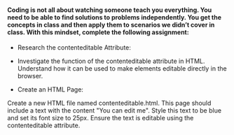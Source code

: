 #### Coding is not all about watching someone teach you everything. You need to be able to find solutions to problems independently. You get the concepts in class and then apply them to scenarios we didn’t cover in class. With this mindset, complete the following assignment:

* Research the contenteditable Attribute:

* Investigate the function of the contenteditable attribute in HTML.
  Understand how it can be used to make elements editable directly in the  browser.

* Create an HTML Page:
 
 Create a new HTML file named contenteditable.html.
 This page should include a text with the content "You can edit me".
 Style this text to be blue and set its font size to 25px.
 Ensure the text is editable using the contenteditable attribute.
